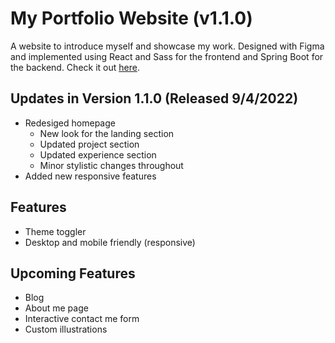 # My Portfolio Website (v1.1.0)

A website to introduce myself and showcase my work. Designed with Figma and implemented using React and Sass for the frontend and Spring Boot for the backend. Check it out <a href="https://www.alexhom.dev/">here</a>.

## Updates in Version 1.1.0 (Released 9/4/2022)
- Redesiged homepage
  - New look for the landing section
  - Updated project section
  - Updated experience section
  - Minor stylistic changes throughout
- Added new responsive features

## Features
- Theme toggler
- Desktop and mobile friendly (responsive)

## Upcoming Features
- Blog
- About me page
- Interactive contact me form
- Custom illustrations
